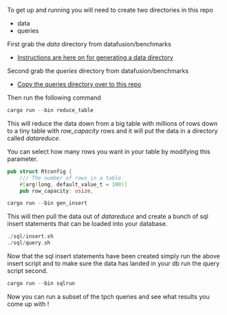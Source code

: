 
To get up and running you will need to create two directories in this repo

* data
* queries

First grab the *data* directory from datafusion/benchmarks

* [Instructions are here on for generating a data directory](https://github.com/apache/arrow-datafusion/tree/main/benchmarks#generating-data)

Second grab the *queries* directory from datafusion/benchmarks

* [Copy the queries directory over to this repo](https://github.com/apache/arrow-datafusion/tree/main/benchmarks/queries)

Then run the following command

```rust
cargo run --bin reduce_table
```

This will reduce the data down from a big table with millions of rows down to a tiny table with *row_capacity* rows and it will put the data in a directory called *datareduce*.

You can select how many rows you want in your table by modifying this parameter.

```rust
pub struct Rtconfig {
    /// The number of rows in a table
    #[arg(long, default_value_t = 100)]
    pub row_capacity: usize,
```

```rust
cargo run --bin gen_insert
```

This will then pull the data out of *datareduce* and create a bunch of sql insert statements that can be loaded into your database.

```rust
./sql/insert.sh
./sql/query.sh
```

Now that the sql insert statements have been created simply run the above insert script and to make sure the data has landed in your db run the query script second.

```rust
cargo run --bin sqlrun
```

Now you can run a subset of the tpch queries and see what results you come up with !
